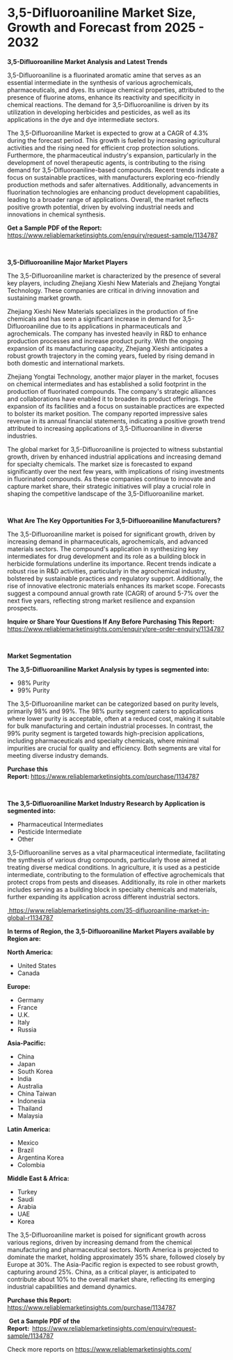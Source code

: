 <p><h1>3,5-Difluoroaniline Market Size, Growth and Forecast from 2025 - 2032</h1></p><p><strong>3,5-Difluoroaniline Market Analysis and Latest Trends</strong></p>
<p><p>3,5-Difluoroaniline is a fluorinated aromatic amine that serves as an essential intermediate in the synthesis of various agrochemicals, pharmaceuticals, and dyes. Its unique chemical properties, attributed to the presence of fluorine atoms, enhance its reactivity and specificity in chemical reactions. The demand for 3,5-Difluoroaniline is driven by its utilization in developing herbicides and pesticides, as well as its applications in the dye and dye intermediate sectors.</p><p>The 3,5-Difluoroaniline Market is expected to grow at a CAGR of 4.3% during the forecast period. This growth is fueled by increasing agricultural activities and the rising need for efficient crop protection solutions. Furthermore, the pharmaceutical industry's expansion, particularly in the development of novel therapeutic agents, is contributing to the rising demand for 3,5-Difluoroaniline-based compounds. Recent trends indicate a focus on sustainable practices, with manufacturers exploring eco-friendly production methods and safer alternatives. Additionally, advancements in fluorination technologies are enhancing product development capabilities, leading to a broader range of applications. Overall, the market reflects positive growth potential, driven by evolving industrial needs and innovations in chemical synthesis.</p></p>
<p><strong>Get a Sample PDF of the Report:&nbsp;</strong> <a href="https://www.reliablemarketinsights.com/enquiry/request-sample/1134787?utm_campaign=2210&utm_medium=2&utm_source=Github&utm_content=ia&utm_term=25032025&utm_id=35-difluoroaniline">https://www.reliablemarketinsights.com/enquiry/request-sample/1134787</a></p>
<p>&nbsp;</p>
<p><strong>3,5-Difluoroaniline Major Market Players</strong></p>
<p><p>The 3,5-Difluoroaniline market is characterized by the presence of several key players, including Zhejiang Xieshi New Materials and Zhejiang Yongtai Technology. These companies are critical in driving innovation and sustaining market growth.</p><p>Zhejiang Xieshi New Materials specializes in the production of fine chemicals and has seen a significant increase in demand for 3,5-Difluoroaniline due to its applications in pharmaceuticals and agrochemicals. The company has invested heavily in R&D to enhance production processes and increase product purity. With the ongoing expansion of its manufacturing capacity, Zhejiang Xieshi anticipates a robust growth trajectory in the coming years, fueled by rising demand in both domestic and international markets.</p><p>Zhejiang Yongtai Technology, another major player in the market, focuses on chemical intermediates and has established a solid footprint in the production of fluorinated compounds. The company's strategic alliances and collaborations have enabled it to broaden its product offerings. The expansion of its facilities and a focus on sustainable practices are expected to bolster its market position. The company reported impressive sales revenue in its annual financial statements, indicating a positive growth trend attributed to increasing applications of 3,5-Difluoroaniline in diverse industries.</p><p>The global market for 3,5-Difluoroaniline is projected to witness substantial growth, driven by enhanced industrial applications and increasing demand for specialty chemicals. The market size is forecasted to expand significantly over the next few years, with implications of rising investments in fluorinated compounds. As these companies continue to innovate and capture market share, their strategic initiatives will play a crucial role in shaping the competitive landscape of the 3,5-Difluoroaniline market.</p></p>
<p>&nbsp;</p>
<p><strong>What Are The Key Opportunities For 3,5-Difluoroaniline Manufacturers?</strong></p>
<p><p>The 3,5-Difluoroaniline market is poised for significant growth, driven by increasing demand in pharmaceuticals, agrochemicals, and advanced materials sectors. The compound's application in synthesizing key intermediates for drug development and its role as a building block in herbicide formulations underline its importance. Recent trends indicate a robust rise in R&D activities, particularly in the agrochemical industry, bolstered by sustainable practices and regulatory support. Additionally, the rise of innovative electronic materials enhances its market scope. Forecasts suggest a compound annual growth rate (CAGR) of around 5-7% over the next five years, reflecting strong market resilience and expansion prospects.</p></p>
<p><strong>Inquire or Share Your Questions If Any Before Purchasing This Report:</strong> <a href="https://www.reliablemarketinsights.com/enquiry/pre-order-enquiry/1134787?utm_campaign=2210&utm_medium=2&utm_source=Github&utm_content=ia&utm_term=25032025&utm_id=35-difluoroaniline">https://www.reliablemarketinsights.com/enquiry/pre-order-enquiry/1134787</a></p>
<p>&nbsp;</p>
<p><strong>Market Segmentation</strong></p>
<p><strong>The 3,5-Difluoroaniline Market Analysis by types is segmented into:</strong></p>
<p><ul><li>98% Purity</li><li>99% Purity</li></ul></p>
<p><p>The 3,5-Difluoroaniline market can be categorized based on purity levels, primarily 98% and 99%. The 98% purity segment caters to applications where lower purity is acceptable, often at a reduced cost, making it suitable for bulk manufacturing and certain industrial processes. In contrast, the 99% purity segment is targeted towards high-precision applications, including pharmaceuticals and specialty chemicals, where minimal impurities are crucial for quality and efficiency. Both segments are vital for meeting diverse industry demands.</p></p>
<p><strong>Purchase this Report:&nbsp;</strong><a href="https://www.reliablemarketinsights.com/purchase/1134787?utm_campaign=2210&utm_medium=2&utm_source=Github&utm_content=ia&utm_term=25032025&utm_id=35-difluoroaniline">https://www.reliablemarketinsights.com/purchase/1134787</a></p>
<p>&nbsp;</p>
<p><strong>The 3,5-Difluoroaniline Market Industry Research by Application is segmented into:</strong></p>
<p><ul><li>Pharmaceutical Intermediates</li><li>Pesticide Intermediate</li><li>Other</li></ul></p>
<p><p>3,5-Difluoroaniline serves as a vital pharmaceutical intermediate, facilitating the synthesis of various drug compounds, particularly those aimed at treating diverse medical conditions. In agriculture, it is used as a pesticide intermediate, contributing to the formulation of effective agrochemicals that protect crops from pests and diseases. Additionally, its role in other markets includes serving as a building block in specialty chemicals and materials, further expanding its application across different industrial sectors.</p></p>
<p><a href="https://www.reliablemarketinsights.com/35-difluoroaniline-market-in-global-r1134787?utm_campaign=2210&utm_medium=2&utm_source=Github&utm_content=ia&utm_term=25032025&utm_id=35-difluoroaniline">&nbsp;https://www.reliablemarketinsights.com/35-difluoroaniline-market-in-global-r1134787</a></p>
<p><strong>In terms of Region, the 3,5-Difluoroaniline Market Players available by Region are:</strong></p>
<p>
    <p> <strong> North America: </strong>
        <ul>
            <li>United States</li>
            <li>Canada</li>
        </ul>
        </p> 
    <p> <strong> Europe: </strong>
        <ul>
            <li>Germany</li>
            <li>France</li>
            <li>U.K.</li>
            <li>Italy</li>
            <li>Russia</li>
        </ul>
        </p> 
    <p> <strong> Asia-Pacific: </strong>
        <ul>
            <li>China</li>
            <li>Japan</li>
            <li>South Korea</li>
            <li>India</li>
            <li>Australia</li>
            <li>China Taiwan</li>
            <li>Indonesia</li>
            <li>Thailand</li>
            <li>Malaysia</li>
        </ul>
        </p> 
    <p> <strong> Latin America: </strong>
        <ul>
            <li>Mexico</li>
            <li>Brazil</li>
            <li>Argentina Korea</li>
            <li>Colombia</li>
        </ul>
        </p> 
    <p> <strong> Middle East & Africa: </strong>
        <ul>
            <li>Turkey</li>
            <li>Saudi</li>
            <li>Arabia</li>
            <li>UAE</li>
            <li>Korea</li>
        </ul>
    </p>
    </p>
<p><p>The 3,5-Difluoroaniline market is poised for significant growth across various regions, driven by increasing demand from the chemical manufacturing and pharmaceutical sectors. North America is projected to dominate the market, holding approximately 35% share, followed closely by Europe at 30%. The Asia-Pacific region is expected to see robust growth, capturing around 25%. China, as a critical player, is anticipated to contribute about 10% to the overall market share, reflecting its emerging industrial capabilities and demand dynamics.</p></p>
<p><strong>Purchase this Report: </strong><a href="https://www.reliablemarketinsights.com/purchase/1134787?utm_campaign=2210&utm_medium=2&utm_source=Github&utm_content=ia&utm_term=25032025&utm_id=35-difluoroaniline">https://www.reliablemarketinsights.com/purchase/1134787</a></p>
<p>&nbsp;<strong>Get a Sample PDF of the Report:&nbsp;&nbsp;</strong><a href="https://www.reliablemarketinsights.com/enquiry/request-sample/1134787?utm_campaign=2210&utm_medium=2&utm_source=Github&utm_content=ia&utm_term=25032025&utm_id=35-difluoroaniline">https://www.reliablemarketinsights.com/enquiry/request-sample/1134787</a></p>
<p><strong></strong></p>
<p>Check more reports on <a href="https://www.reliablemarketinsights.com/?utm_campaign=2210&utm_medium=2&utm_source=Github&utm_content=ia&utm_term=25032025&utm_id=35-difluoroaniline">https://www.reliablemarketinsights.com/</a></p>